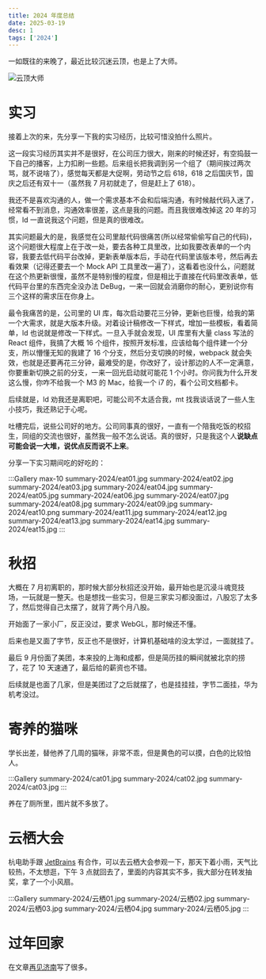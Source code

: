 ```yaml
---
title: 2024 年度总结
date: 2025-03-19
desc: 1
tags: ['2024']
---
```


一如既往的来晚了，最近比较沉迷云顶，也是上了大师。

![云顶大师](summary-2024/云顶.png)

# 实习

接着上次的来，先分享一下我的实习经历，比较可惜没拍什么照片。

这一段实习经历其实并不是很好，在公司压力很大，刚来的时候还好，有空捣鼓一下自己的播客，上力扣刷一些题。后来组长把我调到另一个组了（期间挨过两次骂，就不说啥了），感觉每天都是大促啊，劳动节之后 618，618 之后国庆节，国庆之后还有双十一（虽然我 7 月初就走了，但是赶上了 618）。

我还不是喜欢沟通的人，做一个需求基本不会和后端沟通，有时候敲代码入迷了，经常看不到消息，沟通效率很差，这点是我的问题。而且我很难改掉这 20 年的习惯，ld 一直说我这个问题，但是真的很难改。

其实问题最大的是，我感觉在公司里敲代码很痛苦(所以经常偷偷写自己的代码)，这个问题很大程度上在于改一处，要去各种工具里改，比如我要改表单的一个内容，我要去低代码平台改掉，更新表单版本后，手动在代码里该版本号，然后再去看效果（记得还要去一个 Mock API 工具里改一遍了），这看着也没什么，问题就在这个热更新很慢，虽然不是特别慢的程度，但是相比于直接在代码里改表单，低代码平台里的东西完全没办法 DeBug，一来一回就会消磨你的耐心，更别说你有三个这样的需求压在你身上。

最令我痛苦的是，公司里的 UI 库，每次启动要花三分钟，更新也巨慢，给我的第一个大需求，就是大版本升级。对着设计稿修改一下样式，增加一些模板，看着简单，ld 也说就是修改一下样式。一旦入手就会发现，UI 库里有大量 class 写法的 React 组件，我搞了大概 16 个组件，按照开发标准，应该给每个组件建一个分支，所以懵懂无知的我建了 16 个分支，然后分支切换的时候，webpack 就会失效，也就是还要再花三分钟，最难受的是，你改好了，设计那边的人不一定满意，你要重新切换之前的分支，一来一回光启动就可能花 1 个小时。你问我为什么开发这么慢，你咋不给我一个 M3 的 Mac，给我一个 i7 的，看个公司文档都卡。

后续就是，ld 劝我还是离职吧，可能公司不太适合我，mt 找我谈话说了一些人生小技巧，我还熟记于心呢。

吐槽完后，说些公司好的地方。公司同事真的很好，一直有一个陪我吃饭的校招生，同组的交流也很好，虽然我一般不怎么说话。真的很好，只是我这个人**说缺点可能会说一大堆，说优点反而说不上来**。

分享一下实习期间吃的好吃的：

:::Gallery
max-10
summary-2024/eat01.jpg
summary-2024/eat02.jpg
summary-2024/eat03.jpg
summary-2024/eat04.jpg
summary-2024/eat05.jpg
summary-2024/eat06.jpg
summary-2024/eat07.jpg
summary-2024/eat08.jpg
summary-2024/eat09.jpg
summary-2024/eat10.png
summary-2024/eat11.jpg
summary-2024/eat12.jpg
summary-2024/eat13.jpg
summary-2024/eat14.jpg
summary-2024/eat15.jpg
:::

# 秋招

大概在 7 月初离职的，那时候大部分秋招还没开始，最开始也是沉浸斗魂竞技场，一玩就是一整天。也是想找一些实习，但是三家实习都没面过，八股忘了太多了，然后觉得自己太摆了，就背了两个月八股。

开始面了一家小厂，反正没过，要求 WebGL，那时候还不懂。

后来也是又面了字节，反正也不是很好，计算机基础啥的没太学过，一面就挂了。

最后 9 月份面了美团，本来投的上海和成都，但是简历挂的瞬间就被北京的捞了，花了 10 天速通了，最后给的薪资也不错。

后续就是也面了几家，但是美团过了之后就摆了，也是挂挂挂，字节二面挂，华为机考没过。

# 寄养的猫咪

学长出差，替他养了几周的猫咪，非常不乖，但是黄色的可以摸，白色的比较怕人。

:::Gallery
summary-2024/cat01.jpg
summary-2024/cat02.jpg
summary-2024/cat03.jpg
:::

养在了厕所里，图片就不多放了。

# 云栖大会

杭电助手跟 [JetBrains](https://www.jetbrains.com/zh-cn/) 有合作，可以去云栖大会参观一下，那天下着小雨，天气比较热，不太想逛，下午 3 点就回去了，里面的内容其实不多，我大部分在转发抽奖，拿了一个小风扇。

:::Gallery
summary-2024/云栖01.jpg
summary-2024/云栖02.jpg
summary-2024/云栖03.jpg
summary-2024/云栖04.jpg
summary-2024/云栖05.jpg
:::

# 过年回家

在文章[再见济南](/posts/life/ByeJinan)写了很多。
